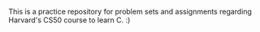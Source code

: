 This is a practice repository for problem sets and assignments regarding Harvard's CS50 course to learn C. :)

